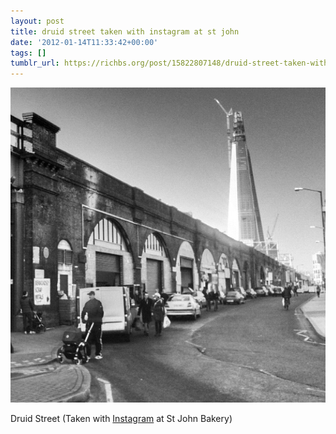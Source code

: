 ```yaml
---
layout: post
title: druid street taken with instagram at st john
date: '2012-01-14T11:33:42+00:00'
tags: []
tumblr_url: https://richbs.org/post/15822807148/druid-street-taken-with-instagram-at-st-john
---
```

 ![](/tumblr_files/tumblr_lxsdg7nryB1qzrvz1o1_640.jpg)  

Druid Street (Taken with [Instagram](http://instagr.am) at St John Bakery)


